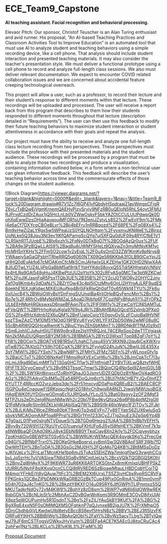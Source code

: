 # ECE_Team9_Capstone
**AI teaching assistant.  Facial recognition and behavioral processing.**

Elevaor Pitch:
Our sponsor, Christof Teuscher is an Alan Turing enthusiast and avid runner.  His proposal, “An AI-based Teaching Practices and Classroom Activities Tool to Improve Education” is an automated tool that must use AI to analyze student and teaching behaviors using a simple recording device, like a cell phone.  That analysis should include student interaction and presented teaching materials.  It may also consider the teacher's presentation style.  We must deliver a functional prototype using a cell phone to record and analyze full-length class sessions.  We also must deliver relevant documentation.  We expect to encounter COVID related collaboration issues and we are concerned about accidental feature creeping technological overreach.

This project will allow a user, such as a professor, to record their lecture and their student’s response to different moments within that lecture.  These recordings will be uploaded and processed. The user will receive a report back from this program that describes to them how their students responded to different moments throughout that lecture (description detailed in “Requirements”).  The user can then use this feedback to modify their future teaching behaviors to maximize student interaction or student attentiveness in accordance with their goals and repeat the analysis.

Our project must have the ability to receive and analyze one full-length class lecture recording from two perspectives.  These perspectives must include the professor with their presented materials and the student audience.  These recordings will be processed by a program that must be able to analyze those two recordings and produce a visualization, containing information outlined below, in a form where a non-technical user can glean informative feedback.  This feedback will describe the user’s teaching behavior across time and the commensurate effects of those changes on the student audience.

![Block Diagram]https://viewer.diagrams.net/?target=blank&highlight=0000ff&edit=_blank&layers=1&nav=1&title=Team9_Block%20Diagram.drawio#R7V1Zc7I6GP41vfQbdvHSpdraaj21avWmgxCFigRZ6vLrTxBQwEjVgmKrnemQAEHyPjzvSryjy9NFzRB0uQEloN5RhLS4oyt3FMURJPrvdCzdDrZAux1jQ5HcLnLb0VZWwOskvF5bkYAZOtCCULUUPdwpQk0DohXqEwwDzsOHjaAavqoujMFOR1sU1N3eniJZstvLs8S2%2FwEoY9m%2FMkl4e6aCf7DXYcqCBOeBLvr%2Bji4bEFru1nRRBqozd%2F68PE%2Fq08Xs4%2Bm9xHwZi2aLYRgx5w5WPeaUzS0YQLNOHtqm%2FyvxmvJKNWeE%2BjrpzUoNLke5Q38Jqu3Nl3ev1tKfQAPamgScQYg7ujSXFQu0dUF09s4RYlCfbE1V1CLR5khR1TJUobE%2Blx6xzh%2FqNy0DTkBgD7f%2BOGdAzQr0ux%2FUf%2BA9e3PzBQwLLAIS9%2BagBuAUWMYSHeLt9QXvwZn3mvMtNvKM1ycHcMH5nYKHx%2FFm5O2cow1v2vEiqL%2F0u4sOmD32ZW1KmKv8pNrypBYWAaeiy5aGaGPsbHTRIwRRQ5g6060NTX09Qe5R6KKbA3fOLB90lCqYpjJSgHHQ0dEvAkfo67cMOAKmCfcMkSCmJAHwIxGLKZEHw1GK2OHD2NlwXAA8JIUDTwLYUZ4LIjPpGaBbM5af9rtkTYqHYKdoS8ovxQ55Tdi5KHhetaVcNfqVllx4HLRq9GAl548gHuJ4KBwPtzUU2pYtoYk302cRFvASg0MCTw3ptWZKCwlM%2FoJIKJasnFqR5Psx1TQb3UE%2B35B%2FCY2ciJ0TWORy2OHYC2JnyZefOg9Kmb4v3dOaNJ%2BZrYOw43c4pl5ICtzMhv6OnLl2HYroAJLRF9udES6qekhE16XJgKjdwcMXjEUAujfkg4Br0iFkRIeQh0qfT0v65IWkf4TYU%2Fk6u0xIUxcB4%2BWoiOWyBsYDnFmgSUUnqIBa4lrliOHpBQvFencMin%2Bs1%2Bo7e%2F4RfrOy8MyNdWMZaLSAoaD7AIbfp6F7CozlNPvBfduh1i1%2FrOPkZULbEEHMpHjRGkswxsD6nseBFAqn7Eo%2FIF0WI1y%2FzwCqYClf4SAMTuLeFVpQWT%2BPHrhoKgIuKgIa9769s4JRj%2BhAhfBAbGQcd152xlnjb3PXp0OS%2Fp4fHzXdtnb12X6uQM%2BnFUatoCpjzYE0goyDv5LzFCuioBa9HVNFkpzTSwZAzCYM10M5YNOdG19PBVu6YyvOWLYFXfZbD50We2wMF08u9C55cBh4RWGQGHcwRwmK%2BjuCYgvZEhSbKMmT%2BRDNk8fTfMJ0zRxI12Sm6JohIiCJuhuH0jUT8W9o8rx8ze2lgYPtRQJnL74CERqSoo2dwT1TVgiaskNjn2k5MuDUQRgmSBY2M38j%2B1BMGA%2BYcD3WxqTTop98ZgFi7oY%2Ffj8%2BOCpj%2BOATVE9B1RSvl7LhahC7uisu45VV3RXN9J2qu6jCeXWXryqTwB75C7AXlzG7YS9h7OECgX%2BF9%2FyylgD24hJuN%2BwljL0E435Xx3sY7MWl%2BG7YSxh7%2BwN8P%2FMH%2FMz7SEFn%2FyWLnoxGfv1s%2BaUCTuT%2B0OBNxKeFFMmsiRgXVExCxH6u%2Bs%2BJmCpkTcT7I3umLmiJi9gd9DeLmMtfTsT13Gq0HC7I1w%2FhtfmidtT2YBVTiXLwQ8ztyfWHE0FtFTE3OryoCepyFV%2By9N3TbsqC7mwi%2BQiqClQ4NoSpI9ZAmiG0L5B%2F%2BL5WYAH8inxccfZoRInYQhaJG3JsmrUDZEQDbOzBYNwOV4adRO3AGz%2BGZfjAikvjCb4M5uZEa54RPDoQJm6ct%2BUI7hfACHB7YJQvDInjfZ7DYUTTF4RRccKO2yrzJebq3dp%2Fr51mxcydD0aPjp4QREuB2i%2BAEC8CPISGPOu4eCnaouwFISRKpjqcrNgH2G18jhrCh9wjsRA6NZL2jwqVMWUsoBGXHAglEWK0fUYDGjvwODmgEc1UJRfQqAJYLoJS%2BatG9sgvy2zOF2IMgf3MTPZtJs2eDh2eIgRNunNMwWh2c20bI7FBw9kvQltza26q6P8b4ptM2tgGtIQ1FdMVjkqRrSIm96ZKLkhWJAblSaQ7W%2B9St9r46IxWgto1FZiTOy%2FJklX%2BJLKiMsZWceZlRtlq80bKT9mKiTp3ybEVFn77y89TYatr56ZUX6wluSg5sbvkVMCAOomAAP1oa8PPrsI%2BlGr1Ym1233iCyZJTlg2puEz3jZpSp6Yp4B47g0azL0l1Pve0sIrgNTVDqueSj%2B7GDq6Hezg21UAA%2B61hlBb1VEFH%2Byy8v720W9Yi127RzUYvC07cueyiuFKHUFo6Jl5yI58feHEY%2BKVmF7k1ps6NWBbaQFOtAdO8KiJi8ykSEbNjBB0YTkqCiay8Xn2Ai1y%2FDCqjyevbhzx7zoKHdiOiv0BEWPSlT0Sy65rZ%2BlWRUKrWEMscQEK4qvgkSKg%2FrecGeo94GI%2BfNbPTrxr0%2BOKeGHkeBoqrvLsyBmIjSw3QV8BAoFSRF3Wb7fDDwWttTEH%2BnToDA%2B3GsGc2MJ0H%2FQoMo7Q4KB%2Bt8MSsDoDzyJKIVJeLy%2FnLaiTMcnKHe1bp6mJSTyAzS5EHZWa7imkjgf0wG3vwghCCqbvLJq5zrHc7uVVASixwTN6d3GqBy9NCmlUeUa%2BcxVQIkTQGBGQSKOhI%2BnvZqI8HAyX%2F9K6WR73uR6KK6ARTOKSGtnZx8rmKmIxpUBHFPSkZUURRU5iNvhF8siKKvqOcnCLCQi8tRVRED6SzBioawMtauLHBDCqbYCoiTQM4morYFHkEiYdIyQAuw7ltFc3%2BtEM2Xt6UrxLTS5Z3jvHCbxRypRSCRVFaFPKGnks1QCBeZjPbDMKkWRaGRB2GzBkTCup49Pix0GnRmA%2B1mn0vmPb04h702aJ4cTnKG%2B%2BkzjtY8KXFO14u09SRY6JtfGWPhTLIPmmxzS5QMKUTadkrNdOy72vM4KW9%2BqhYz8zD8sm%2BWP7ydN6Ii6ldOW9wREK8sbGDk%2BcNLIpSt1c2MbhAxC2DvBGwWnKpmi3R9OMmE3COyD8jfxUlAIX8pz5pWOUPujnHv5R1DsdnT%2Bg%2FxZjLjYAuSkBY9KUf%2FA%2BG%2BgXRgE4xxN5F0sOMlMQXMSOFqhknP7qQJvnxe8B2jgJU7K%2FrXMhpO53DroCbdhb0jVLKwdwUIbl8etyEBccBS6evf5HrsN8z%2BBV%2BEJ3fI5IzvFKOlRFu6Y9jH%2BBtBIWg%2BbAxQtObI%2FaYI%2BvWz5acvTLbg%2BTyIQwwJ79JF6mCSTFogsVOWkvJHvVuim%2BSEFa4ACE7K5AEc0J8itxCRuCAc42ohFwj1Nz%2BLKCLp%2B1vK9L3%2FwM%3D

[Proposal Document](https://docs.google.com/document/d/1YcNP2XVLgDVtbruc-ptutkXsHnPfJws35ECDuVT-Fk0/edit?usp=sharing)
